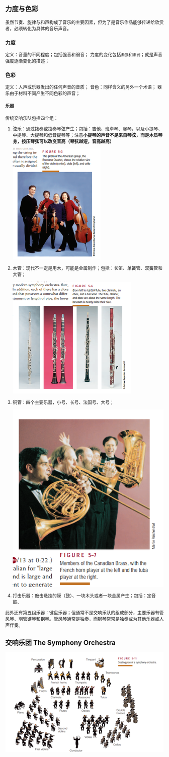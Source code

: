## 力度与色彩

虽然节奏、旋律与和声构成了音乐的主要因素，但为了是音乐作品能够传递给欣赏者，必须转化为具体的音乐声音。

### 力度

定义：音量的不同程度；包括强音和弱音；
力度的变化包括`渐强`和`渐弱`；就是声音强度逐渐变化的描述；

### 色彩

定义：人声或乐器发出的任何声音的音质；
音色：同样含义的另外一个术语；
器乐由于材料不同产生不同色彩的声音；

#### 乐器

传统交响乐队包括四个组：

1. 弦乐：通过拨奏或拉奏琴弦产生；包括：吉他、班卓琴、竖琴，以及小提琴、中提琴、大提琴和低音提琴等；注意**小提琴的声音不是来自琴弦，而是木质琴身，按压琴弦可以改变音高（琴弦越短，音高越高）**
   
   ![e726126e-7f07-4ee5-a10f-8a561defa27e](../imags/e726126e-7f07-4ee5-a10f-8a561defa27e.png)
   
2. 木管：现代不一定是用木，可能是金属制作；包括：长笛、单簧管、双簧管和大管；

   ![6e2a159d-58ec-4bce-85e4-fc4a7d75ba0c](../imags/6e2a159d-58ec-4bce-85e4-fc4a7d75ba0c.png)

3. 铜管：四个主要乐器，小号、长号、法国号、大号；

   ![00bb4f24-68dc-477b-a228-0ff8a75a9c4b](../imags/00bb4f24-68dc-477b-a228-0ff8a75a9c4b.png)

4. 打击乐器：敲击悬挂的膜（鼓）、一块木头或者一块金属产生；包括：定音鼓、

此外还有第五组乐器：键盘乐器；但通常不是交响乐队的组成部分，主要乐器有管风琴、羽管键琴和钢琴。管风琴通常是独奏，而钢琴常常是独奏或为其他乐器或人声伴奏。

## 交响乐团 The Symphony Orchestra

![b21d2e2c-6f46-4733-a724-0d91718eb321](../imags/b21d2e2c-6f46-4733-a724-0d91718eb321.png)